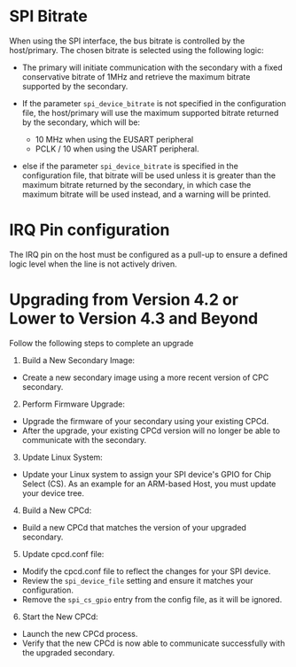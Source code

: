 # SPI Bitrate
When using the SPI interface, the bus bitrate is controlled by the host/primary. The chosen bitrate is selected using the following logic:

- The primary will initiate communication with the secondary with a fixed conservative bitrate of 1MHz and retrieve the maximum bitrate supported by the secondary.

- If the parameter `spi_device_bitrate` is not specified in the configuration file, the host/primary will use the maximum supported bitrate returned by the secondary, which will be:
  - 10 MHz when using the EUSART peripheral
  - PCLK / 10 when using the USART peripheral.

- else if the parameter `spi_device_bitrate` is specified in the configuration file, that bitrate will be used unless it is greater than the maximum bitrate returned by the secondary, in which case the maximum bitrate will be used instead, and a warning will be printed.

# IRQ Pin configuration
The IRQ pin on the host must be configured as a pull-up to ensure a defined logic level when the line is not actively driven. 

# Upgrading from Version 4.2 or Lower to Version 4.3 and Beyond
Follow the following steps to complete an upgrade
1. Build a New Secondary Image:
  - Create a new secondary image using a more recent version of CPC secondary.
2. Perform Firmware Upgrade:
  - Upgrade the firmware of your secondary using your existing CPCd.
  - After the upgrade, your existing CPCd version will no longer be able to communicate with the secondary.
3. Update Linux System:
  - Update your Linux system to assign your SPI device's GPIO for Chip Select (CS). As an example for an ARM-based Host, you must update your device tree.
4. Build a New CPCd:
  - Build a new CPCd that matches the version of your upgraded secondary.
5. Update cpcd.conf file:
  - Modify the cpcd.conf file to reflect the changes for your SPI device.
  - Review the `spi_device_file` setting and ensure it matches your configuration.
  - Remove the `spi_cs_gpio` entry from the config file, as it will be ignored.
6. Start the New CPCd:
  - Launch the new CPCd process.
  - Verify that the new CPCd is now able to communicate successfully with the upgraded secondary.
